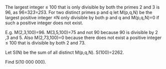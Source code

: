 

The largest integer &#8804; 100 that is only divisible by both the primes 2 and 3 is 96, as 96=32*3=25*3.
For two distinct primes p and q let M(p,q,N) be the largest positive integer &#8804;N only divisible
by both p and q and M(p,q,N)=0 if such a positive integer does not exist.


E.g. M(2,3,100)=96. 
M(3,5,100)=75 and not 90 because 90 is divisible by 2 ,3 and 5.
Also M(2,73,100)=0 because there does not exist a positive integer &#8804; 100 that is divisible by both 2 and 73.


Let S(N) be the sum of all distinct M(p,q,N).
S(100)=2262.


Find S(10 000 000).

